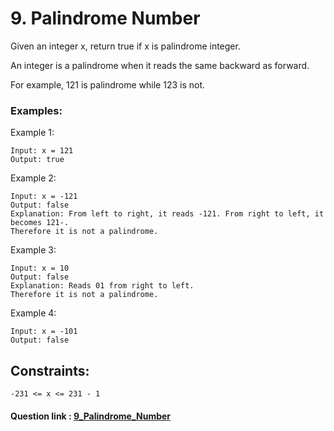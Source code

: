 # 9. Palindrome Number

Given an integer x, return true if x is palindrome integer.

An integer is a palindrome when it reads the same backward as forward.

For example, 121 is palindrome while 123 is not.

### Examples:

Example 1:

    Input: x = 121
    Output: true

Example 2:

    Input: x = -121
    Output: false
    Explanation: From left to right, it reads -121. From right to left, it becomes 121-.
    Therefore it is not a palindrome.

Example 3:

    Input: x = 10
    Output: false
    Explanation: Reads 01 from right to left.
    Therefore it is not a palindrome.

Example 4:

    Input: x = -101
    Output: false

## Constraints:

    -231 <= x <= 231 - 1

#### Question link : [9_Palindrome_Number](https://leetcode.com/problems/palindrome-number/)
